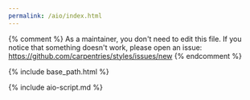 ```yaml
---
permalink: /aio/index.html
---
```


{% comment %}
As a maintainer, you don't need to edit this file.
If you notice that something doesn't work, please
open an issue: <https://github.com/carpentries/styles/issues/new>
{% endcomment %}

{% include base_path.html %}

{% include aio-script.md %}
